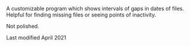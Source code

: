 A customizable program which shows intervals of gaps in dates of files.
Helpful for finding missing files or seeing points of inactivity.

Not polished.

Last modified April 2021
